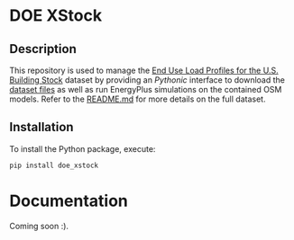 # DOE XStock
## Description
This repository is used to manage the [End Use Load Profiles for the U.S. Building Stock](https://www.nrel.gov/buildings/end-use-load-profiles.html) dataset by providing an _Pythonic_ interface to download the [dataset files](https://data.openei.org/s3_viewer?bucket=oedi-data-lake&prefix=nrel-pds-building-stock%2Fend-use-load-profiles-for-us-building-stock%2F) as well as run EnergyPlus simulations on the contained OSM models. Refer to the [README.md](https://data.openei.org/s3_viewer?bucket=oedi-data-lake&prefix=nrel-pds-building-stock%2Fend-use-load-profiles-for-us-building-stock%2F) for more details on the full dataset.

## Installation

To install the Python package, execute:
```console
pip install doe_xstock
```

# Documentation
Coming soon :).